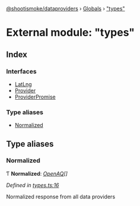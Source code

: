 [@shootismoke/dataproviders](../README.md) › [Globals](../globals.md) › ["types"](_types_.md)

# External module: "types"

## Index

### Interfaces

* [LatLng](../interfaces/_types_.latlng.md)
* [Provider](../interfaces/_types_.provider.md)
* [ProviderPromise](../interfaces/_types_.providerpromise.md)

### Type aliases

* [Normalized](_types_.md#normalized)

## Type aliases

###  Normalized

Ƭ **Normalized**: *[OpenAQ](_util_openaq_.md#openaq)[]*

*Defined in [types.ts:16](https://github.com/shootismoke/common/blob/abfb8ac/packages/dataproviders/src/types.ts#L16)*

Normalized response from all data providers
